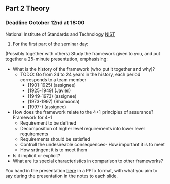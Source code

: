 ## Part 2 Theory

### Deadline October 12nd at 18:00

National Institute of Standards and Technology [NIST](https://www.nist.gov/timeline#event-774241)

1. For the first part of the seminar day:

(Possibly together with others) Study the framework given to you, and put together a 25-minute presentation, emphasising:
- What is the history of the framework (who put it together and why)?
  - TODO: Go from 24 to 24 years in the history, each period corresponds to a team member
    - [1901-1925) (assignee)
    - [1925-1949) (Javier)
    - [1949-1973) (assignee)
    - [1973-1997) (Shamoona)
    - [1997-)     (assignee) 
- How does the framework relate to the 4+1 principles of assurance?
  Framework for 4+1
   - Requirement to be defined
   - Decomposition of higher level requirements into lower level requirements
   - Requirements should be satisfied
   - Controll the undesireable consequences- How important it is to meet
   - How srtingent it is to meet them 
- Is it implicit or explicit?
- What are its special characteristics in comparison to other frameworks?

You hand in the presentation [here](https://canvas.kth.se/courses/30073/assignments/176442) in a PPTx format, with what you aim to say during the presentation in the notes to each slide. 
